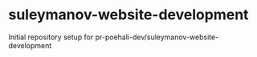 # suleymanov-website-development

Initial repository setup for pr-poehali-dev/suleymanov-website-development